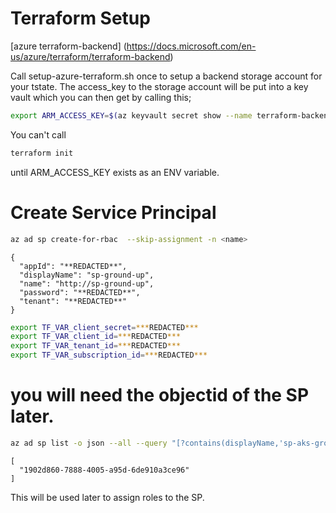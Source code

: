 # Terraform Setup
[azure terraform-backend] (https://docs.microsoft.com/en-us/azure/terraform/terraform-backend)  

Call setup-azure-terraform.sh once to setup a backend storage account for your tstate.
The access_key to the storage account will be put into a key vault which you can then get by calling this;

 
```bash
export ARM_ACCESS_KEY=$(az keyvault secret show --name terraform-backend-key --vault-name kvterraform7335 --query value -o tsv)   
```

You can't call  
```bash
terraform init 
```
until ARM_ACCESS_KEY exists as an ENV variable.

# Create Service Principal 

```bash
az ad sp create-for-rbac  --skip-assignment -n <name>
```
```
{
  "appId": "**REDACTED**",
  "displayName": "sp-ground-up",
  "name": "http://sp-ground-up",
  "password": "**REDACTED**",
  "tenant": "**REDACTED**"
}
```

```bash
export TF_VAR_client_secret=***REDACTED***
export TF_VAR_client_id=***REDACTED***
export TF_VAR_tenant_id=***REDACTED***
export TF_VAR_subscription_id=***REDACTED***

```

# you will need the objectid of the SP later.
```bash
az ad sp list -o json --all --query "[?contains(displayName,'sp-aks-ground-up')].objectId"
```
```
[
  "1902d860-7888-4005-a95d-6de910a3ce96"
]
```
This will be used later to assign roles to the SP.






